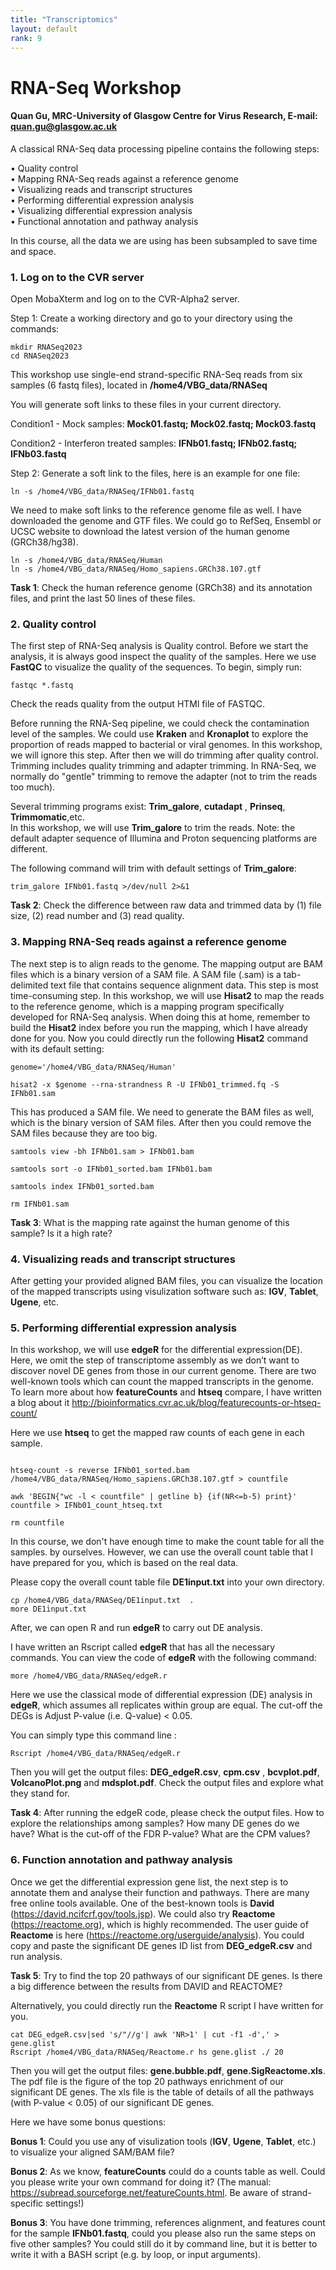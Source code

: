```yaml
---
title: "Transcriptomics"
layout: default
rank: 9
---
```


# RNA-Seq Workshop
#### Quan Gu, MRC-University of Glasgow Centre for Virus Research, E-mail: quan.gu@glasgow.ac.uk 

A classical RNA-Seq data processing pipeline contains the following steps:

• Quality control \
• Mapping RNA-Seq reads against a reference genome \
• Visualizing reads and transcript structures \
• Performing differential expression analysis \
• Visualizing differential expression analysis \
• Functional annotation and pathway analysis  

In this course, all the data we are using has been subsampled to save time and space.

###  1.	Log on to the CVR server ### 

Open MobaXterm and log on to the CVR-Alpha2 server.

Step 1: Create a working directory and go to your directory using the commands:

```
mkdir RNASeq2023
cd RNASeq2023
```
  
This workshop use single-end strand-specific RNA-Seq reads from six samples (6 fastq files), located in **/home4/VBG_data/RNASeq**

You will generate soft links to these files in your current directory. 

Condition1 - Mock samples: **Mock01.fastq; Mock02.fastq; Mock03.fastq**

Condition2 - Interferon treated samples: **IFNb01.fastq; IFNb02.fastq; IFNb03.fastq**


Step 2: Generate a soft link to the files, here is an example for one file:

```
ln -s /home4/VBG_data/RNASeq/IFNb01.fastq
```

We need to make soft links to the reference genome file as well. I have downloaded the genome and GTF files. We could go to RefSeq, Ensembl or UCSC website to download the latest version of the human genome (GRCh38/hg38).

```
ln -s /home4/VBG_data/RNASeq/Human
ln -s /home4/VBG_data/RNASeq/Homo_sapiens.GRCh38.107.gtf
```

**Task 1**: Check the human reference genome (GRCh38) and its annotation files, and print the last 50 lines of these files. 

###  2. Quality control ### 

The first step of RNA-Seq analysis is Quality control. 
Before we start the analysis, it is always good inspect the quality of the samples. Here we use **FastQC** to visualize the quality of the sequences. To begin, simply run:
```
fastqc *.fastq
```
Check the reads quality from the output HTMl file of FASTQC. 

Before running the RNA-Seq pipeline, we could check the contamination level of the samples. We could use **Kraken** and **Kronaplot** to explore the proportion of reads mapped to bacterial or viral genomes. In this workshop, we will ignore this step. After then we will do trimming after quality control. Trimming includes quality trimming and adapter trimming. In RNA-Seq, we normally do "gentle" trimming to remove the adapter (not to trim the reads too much).

Several trimming programs exist: **Trim_galore**, **cutadapt** , **Prinseq**, **Trimmomatic**,etc.  
In this workshop, we will use **Trim_galore** to trim the reads. 
Note: the default adapter sequence of Illumina and Proton sequencing platforms are different.

The following command will trim with default settings of **Trim_galore**:

```
trim_galore IFNb01.fastq >/dev/null 2>&1
```

**Task 2**: Check the difference between raw data and trimmed data by (1) file size, (2) read number and (3) read quality.


###  3.	Mapping RNA-Seq reads against a reference genome ###  

The next step is to align reads to the genome. The mapping output are BAM files which is a binary version of a SAM file. A SAM file (.sam) is a tab-delimited text file that contains sequence alignment data. This step is most time-consuming step.
In this workshop, we will use **Hisat2** to map the reads to the reference genome, which is a mapping program specifically developed for RNA-Seq analysis.  When doing this at home, remember to build the **Hisat2** index before you run the mapping, which I have already done for you. Now you could directly run the following **Hisat2** command with its default setting:

```
genome='/home4/VBG_data/RNASeq/Human'

hisat2 -x $genome --rna-strandness R -U IFNb01_trimmed.fq -S IFNb01.sam
```

This has produced a SAM file. We need to generate the BAM files as well, which is the binary version of SAM files. After then you could remove the SAM files because they are too big.

 ```
samtools view -bh IFNb01.sam > IFNb01.bam

samtools sort -o IFNb01_sorted.bam IFNb01.bam

samtools index IFNb01_sorted.bam

rm IFNb01.sam
```
**Task 3**: What is the mapping rate against the human genome of this sample? Is it a high rate?

### 4.	Visualizing reads and transcript structures ### 
After getting your provided aligned BAM files, you can visualize the location of the mapped transcripts using visulization software such as: **IGV**, **Tablet**, **Ugene**, etc.

### 5.	Performing differential expression analysis ###
In this workshop, we will use **edgeR** for the differential expression(DE). Here, we omit the step of transcriptome assembly as we don’t want to discover novel DE genes from those in our current genome.
There are two well-known tools which can count the mapped transcripts in the genome. To learn more about how **featureCounts** and **htseq** compare, I have written a blog about it http://bioinformatics.cvr.ac.uk/blog/featurecounts-or-htseq-count/

Here we use **htseq** to get the mapped raw counts of each gene in each sample.

```

htseq-count -s reverse IFNb01_sorted.bam  /home4/VBG_data/RNASeq/Homo_sapiens.GRCh38.107.gtf > countfile

awk 'BEGIN{"wc -l < countfile" | getline b} {if(NR<=b-5) print}' countfile > IFNb01_count_htseq.txt

rm countfile

```

In this course, we don't have enough time to make the count table for all the samples. by ourselves. However, we can use the overall count table that I have prepared for you, which is based on the real data.

Please copy the overall count table file **DE1input.txt** into your own directory. 

```
cp /home4/VBG_data/RNASeq/DE1input.txt  . 
more DE1input.txt
```

After, we can open R and run **edgeR** to carry out DE analysis.

I have written an Rscript called **edgeR** that has all the necessary commands. You can view the code of **edgeR** with the following command:

```
more /home4/VBG_data/RNASeq/edgeR.r
```

Here we use the classical mode of differential expression (DE) analysis in **edgeR**, which assumes all replicates within group are equal. The cut-off the DEGs is Adjust P-value (i.e. Q-value) < 0.05.

You can simply type this command line :

```
Rscript /home4/VBG_data/RNASeq/edgeR.r
```

Then you will get the output files: **DEG_edgeR.csv**, **cpm.csv** , **bcvplot.pdf**, **VolcanoPlot.png** and **mdsplot.pdf**. Check the output files and explore what they stand for.

**Task 4**: After running the edgeR code, please check the output files.  How to explore the relationships among samples? How many DE genes do we have? What is the cut-off of the FDR P-value? What are the CPM values?

### 6. Function annotation and pathway analysis ### 
Once we get the differential expression gene list, the next step is to annotate them and
analyse their function and pathways. There are many free online tools available. 
One of the
best-known tools is **David** (https://david.ncifcrf.gov/tools.jsp). 
We could also try **Reactome**
(https://reactome.org), which is highly recommended. 
The user guide of **Reactome** is here (https://reactome.org/userguide/analysis). You could copy and paste the significant DE genes ID list from **DEG_edgeR.csv** and run analysis. 

**Task 5**: Try to find the top 20 pathways of our significant DE genes. Is there a big difference between the results from DAVID and REACTOME?

Alternatively, you could directly run the **Reactome** R script I have written for you. 

```
cat DEG_edgeR.csv|sed 's/"//g'| awk 'NR>1' | cut -f1 -d',' > gene.glist
Rscript /home4/VBG_data/RNASeq/Reactome.r hs gene.glist ./ 20
```
Then you will get the output files: **gene.bubble.pdf**, **gene.SigReactome.xls**. The pdf file is the figure of the top 20 pathways enrichment of our significant DE genes. The xls file is the table of details of all the pathways (with P-value < 0.05) of our significant DE genes.  

Here we have some bonus questions:


**Bonus 1**:
Could you use any of visulization tools (**IGV**, **Ugene**, **Tablet**, etc.) to visualize your aligned SAM/BAM file?

**Bonus 2**:
As we know,  **featureCounts** could do a counts table as well. Could you please write your own command for doing it? (The manual: https://subread.sourceforge.net/featureCounts.html. Be aware of strand-specific settings!)

**Bonus 3**:
You have done trimming, references alignment, and features count for the sample **IFNb01.fastq**, could you please also run the same steps on five other samples? You could still do it by command line, but it is better to write it with a BASH script (e.g. by loop, or input arguments).




